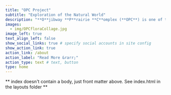 ```yaml
---
title: "OPC Project"
subtitle: "Exploration of the Natural World"
description: "**O**jibway **P**rairie **C**omplex (**OPC**) is one of the last remaining major **Tallgrass Communities** in Ontario. Its unique mix of habitats is home to one of the largest collections of rare and endangered species in the country. This site delves into some of the science underlying **OPC** to highlight its visible and hidden natural wonders."
images:
  - img/OPCfloraCollage.jpg
image_left: true
text_align_left: false
show_social_links: true # specify social accounts in site config
show_action_link: true
action_link: /about
action_label: "Read More &rarr;"
action_type: text # text, button
type: home
---
```


** index doesn't contain a body, just front matter above.
See index.html in the layouts folder **
